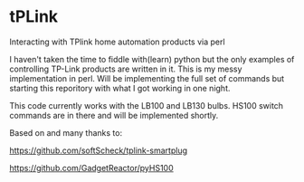 # tPLink
Interacting with TPlink home automation products via perl

I haven't taken the time to fiddle with(learn) python but the only examples of controlling TP-Link products are written in it. This is my messy implementation in perl. Will be implementing the full set of commands but starting this reporitory with what I got working in one night.

This code currently works with the LB100 and LB130 bulbs. HS100 switch commands are in there and will be implemented shortly.

Based on and many thanks to:

https://github.com/softScheck/tplink-smartplug

https://github.com/GadgetReactor/pyHS100
